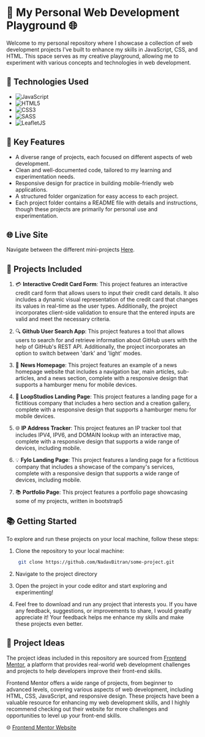 # 🚀 My Personal Web Development Playground 🌐

Welcome to my personal repository where I showcase a collection of web development projects I've built to enhance my skills in JavaScript, CSS, and HTML. This space serves as my creative playground, allowing me to experiment with various concepts and technologies in web development.

## 🔧 Technologies Used

- ![JavaScript](https://img.shields.io/badge/JavaScript-FFD700?style=for-the-badge&logo=javascript&logoColor=black)
- ![HTML5](https://img.shields.io/badge/HTML5-E34F26?style=for-the-badge&logo=html5&logoColor=white)
- ![CSS3](https://img.shields.io/badge/CSS3-1572B6?style=for-the-badge&logo=css3&logoColor=white)
- ![SASS](https://img.shields.io/badge/Sass-CC6699?style=for-the-badge&logo=sass&logoColor=white)
- ![LeafletJS](https://img.shields.io/badge/Leaflet-199900?style=for-the-badge&logo=Leaflet&logoColor=white)

## 🌟 Key Features

- A diverse range of projects, each focused on different aspects of web development.
- Clean and well-documented code, tailored to my learning and experimentation needs.
- Responsive design for practice in building mobile-friendly web applications.
- A structured folder organization for easy access to each project.
- Each project folder contains a README file with details and instructions, though these projects are primarily for personal use and experimentation.

## 🌐 Live Site

Navigate between the different mini-projects [Here](https://nadavbitran.github.io/Frontend-Mini-Projects/).

## 📂 Projects Included

1. 💳 **Interactive Credit Card Form**: This project features an interactive credit card form that allows users to input their credit card details. It also includes a dynamic visual representation of the credit card that changes its values in real-time as the user types. Additionally, the project incorporates client-side validation to ensure that the entered inputs are valid and meet the necessary criteria.

2. 🔍 **Github User Search App**: This project features a tool that allows users to search for and retrieve information about GitHub users with the help of GitHub's REST API. Additionally, the project incorporates an option to switch between 'dark' and 'light' modes.

3. 📰 **News Homepage**: This project features an example of a news homepage website that includes a navigation bar, main articles, sub-articles, and a news section, complete with a responsive design that supports a hamburger menu for mobile devices.

4. 🚀 **LoopStudios Landing Page**: This project features a landing page for a fictitious company that includes a hero section and a creation gallery, complete with a responsive design that supports a hamburger menu for mobile devices.

5. 🌐 **IP Address Tracker**: This project features an IP tracker tool that includes IPV4, IPV6, and DOMAIN lookup with an interactive map, complete with a responsive design that supports a wide range of devices, including mobile.

6. 💡 **Fylo Landing Page**: This project features a landing page for a fictitious company that includes a showcase of the company's services, complete with a responsive design that supports a wide range of devices, including mobile.

7. 📚 **Portfolio Page**: This project features a portfolio page showcasing some of my projects, written in bootstrap5


## 📚 Getting Started

To explore and run these projects on your local machine, follow these steps:

1. Clone the repository to your local machine:

   ```bash
    git clone https://github.com/NadavBitran/some-project.git

2. Navigate to the project directory
  
3. Open the project in your code editor and start exploring and experimenting!

4. Feel free to download and run any project that interests you. If you have any feedback, suggestions, or improvements to share, I would greatly appreciate it! Your feedback helps me enhance my skills and make these projects even better.


## 🧠 Project Ideas

The project ideas included in this repository are sourced from [Frontend Mentor](https://www.frontendmentor.io/), a platform that provides real-world web development challenges and projects to help developers improve their front-end skills.

Frontend Mentor offers a wide range of projects, from beginner to advanced levels, covering various aspects of web development, including HTML, CSS, JavaScript, and responsive design. These projects have been a valuable resource for enhancing my web development skills, and I highly recommend checking out their website for more challenges and opportunities to level up your front-end skills.

🌐 [Frontend Mentor Website](https://www.frontendmentor.io/)
